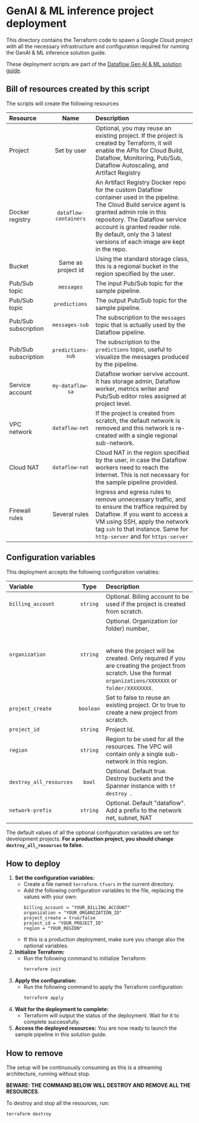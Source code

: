 # GenAI & ML inference project deployment

This directory contains the Terraform code to spawn a Google Cloud project
with all the necessary infrastructure and configuration required for running
the GenAI & ML inference solution guide.

These deployment scripts are part of the
[Dataflow Gen AI & ML solution guide](../../use_cases/GenAI_ML.md).

## Bill of resources created by this script

The scripts will create the following resources

| Resource             |         Name          | Description                                                                                                                                                                                                                                                                                      |
|:---------------------|:---------------------:|:-------------------------------------------------------------------------------------------------------------------------------------------------------------------------------------------------------------------------------------------------------------------------------------------------|
| Project              |      Set by user      | Optional, you may reuse an existing project. If the project is created by Terraform, it will enable the APIs for Cloud Build, Dataflow,  Monitoring, Pub/Sub, Dataflow Autoscaling, and Artifact Registry                                                                                        |
| Docker registry      | `dataflow-containers` | An Artifact Registry Docker repo for the custom Dataflow container used in the pipeline. The Cloud Build service agent is granted admin role in this repository. The Dataflow service account is granted reader role. By default, only the 3 latest versions of each image are kept in the repo. |
| Bucket               |  Same as project id   | Using the standard storage class, this is a regional bucket in the region specified by the user.                                                                                                                                                                                                 |
| Pub/Sub topic        |      `messages`       | The input Pub/Sub topic for the sample pipeline.                                                                                                                                                                                                                                                 |
| Pub/Sub topic        |     `predictions`     | The output Pub/Sub topic for the sample pipeline.                                                                                                                                                                                                                                                |
| Pub/Sub subscription |    `messages-sub`     | The subscription to the `messages` topic that is actually used by the Dataflow pipeline.                                                                                                                                                                                                         |
| Pub/Sub subscription |   `predictions-sub`   | The subscription to the `predictions` topic, useful to visualize the messages produced by the pipeline.                                                                                                                                                                                          |
| Service account      |   `my-dataflow-sa`    | Dataflow worker servive account. It has storage admin, Dataflow worker, metrics writer and Pub/Sub editor roles assigned at project level.                                                                                                                                                       |
| VPC network          |    `dataflow-net`     | If the project is created from scratch, the default network is removed and this network is re-created with a single regional sub-network.                                                                                                                                                        |
| Cloud NAT            |    `dataflow-nat`     | Cloud NAT in the region specified by the user, in case the Dataflow workers need to reach the Internet. This is not necessary for the sample pipeline provided.                                                                                                                                  |
| Firewall rules       |     Several rules     | Ingress and egress rules to remove unnecessary traffic, and to ensure the traffice required by Dataflow. If you want to access a VM using SSH, apply the network tag `ssh` to that instance. Same for `http-server` and for `https-server`                                                       |

## Configuration variables

This deployment accepts the following configuration variables:

| Variable                |   Type    | Description                                                                                                                                                                                                           |
|:------------------------|:---------:|:----------------------------------------------------------------------------------------------------------------------------------------------------------------------------------------------------------------------|
| `billing_account`       | `string`  | Optional. Billing account to be used if the project is created from scratch.                                                                                                                                          |
| `organization`          | `string`  | Optional. Organization (or folder) number, <br/><br/><br/>where the project will be created. Only required if you are creating the project from scratch. Use the format `organizations/XXXXXXX` or `folder/XXXXXXXX`. |
| `project_create`        | `boolean` | Set to false to reuse an existing project. Or to true to create a new project from scratch.                                                                                                                           | 
| `project_id`            | `string`  | Project Id.                                                                                                                                                                                                           | 
| `region`                | `string`  | Region to be used for all the resources. The VPC will contain only a single sub-network in this region.                                                                                                               |
| `destroy_all_resources` |  `bool`   | Optional. Default true. Destroy buckets and the Spanner instance with `tf destroy `.                                                                                                                                  |
| `network-prefix`        | `string`  | Optional. Default "dataflow". Add a prefix to the network net, subnet, NAT                                                                                                                                            |

The default values of all the optional configuration variables are set for development projects.
**For a production project, you should change `destroy_all_resources` to false.**

## How to deploy

1. **Set the configuration variables:**
    - Create a file named `terraform.tfvars` in the current directory.
    - Add the following configuration variables to the file, replacing the values with your own:
      ```
      billing_account = "YOUR_BILLING_ACCOUNT"
      organization = "YOUR_ORGANIZATION_ID"
      project_create = true/false
      project_id = "YOUR_PROJECT_ID"
      region = "YOUR_REGION"
      ```
    - If this is a production deployment, make sure you change also the optional variables.
2. **Initialize Terraform:**
    - Run the following command to initialize Terraform:
      ```bash
      terraform init
      ```
3. **Apply the configuration:**
    - Run the following command to apply the Terraform configuration:
      ```bash
      terraform apply
      ```
4. **Wait for the deployment to complete:**
    - Terraform will output the status of the deployment. Wait for it to complete successfully.
5. **Access the deployed resources:** You are now ready to launch the sample pipeline in this
   solution guide.

## How to remove

The setup will be continuously consuming as this is a streaming architecture, running without stop.

**BEWARE: THE COMMAND BELOW WILL DESTROY AND REMOVE ALL THE RESOURCES**.

To destroy and stop all the resources, run:

```bash
terraform destroy
```
